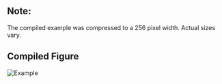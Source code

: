 Note:
-----

The compiled example was compressed to a 256
pixel width. Actual sizes vary.

Compiled Figure
---------------
![Example](Non_Homeomorphic_with_Continuous_Bijections.png)
